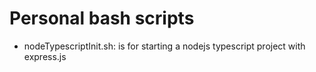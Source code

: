# Personal bash scripts

- nodeTypescriptInit.sh: is for starting a nodejs typescript project with express.js